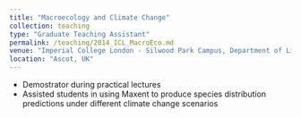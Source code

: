 ```yaml
---
title: "Macroecology and Climate Change"
collection: teaching
type: "Graduate Teaching Assistant"
permalink: /teaching/2014_ICL_MacroEco.md
venue: "Imperial College London - Silwood Park Campus, Department of Life Sciences"
location: "Ascot, UK"
---
```


- Demostrator during practical lectures
- Assisted students in using Maxent to produce species distribution predictions under different climate change scenarios
